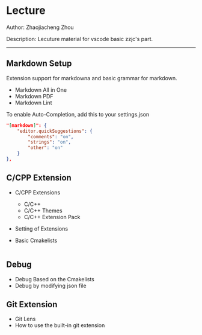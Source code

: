# Lecture

Author: Zhaojiacheng Zhou

Description: Lecuture material for vscode basic zzjc's part.

---

## Markdown Setup

Extension support for markdowna and basic grammar for markdown.

- Markdown All in One
- Markdown PDF
- Markdown Lint

To enable Auto-Completion, add this to your settings.json

```json
"[markdown]": {
    "editor.quickSuggestions": {
        "comments": "on",
        "strings": "on",
        "other": "on"
    }
},
```

## C/CPP Extension

- C/CPP Extensions
  - C/C++
  - C/C++ Themes
  - C/C++ Extension Pack
- Setting of Extensions
- Basic Cmakelists

  ```cmake

  ```

## Debug

- Debug Based on the Cmakelists
- Debug by modifying json file

## Git Extension

- Git Lens
- How to use the built-in git extension

